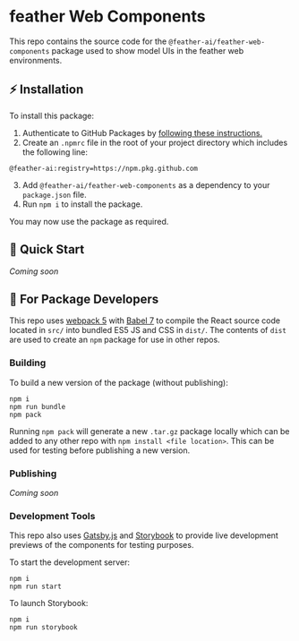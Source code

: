 # feather Web Components

This repo contains the source code for the `@feather-ai/feather-web-components` package used to show model UIs in the feather web environments.

## ⚡ Installation

To install this package:

 1. Authenticate to GitHub Packages by [following these instructions.](https://docs.github.com/en/packages/working-with-a-github-packages-registry/working-with-the-npm-registry#authenticating-to-github-packages)
 2. Create an `.npmrc` file in the root of your project directory which includes the following line:
 ```
@feather-ai:registry=https://npm.pkg.github.com
```
3. Add `@feather-ai/feather-web-components` as a dependency to your `package.json` file.
4. Run `npm i` to install the package.

You may now use the package as required.

## 🚀 Quick Start 

*Coming soon*

## 🔧 For Package Developers

This repo uses [webpack 5](https://webpack.js.org/) with [Babel 7](https://babeljs.io) to compile the React source code located in `src/` into bundled ES5 JS and CSS in `dist/`. The contents of `dist` are used to create an `npm` package for use in other repos.

### Building

To build a new version of the package (without publishing):

```
npm i
npm run bundle
npm pack
```

Running `npm pack` will generate a new `.tar.gz` package locally which can be added to any other repo with `npm install <file location>`. This can be used for testing before publishing a new version.

### Publishing

*Coming soon*

### Development Tools

This repo also uses [Gatsby.js](https://www.gatsbyjs.com/) and [Storybook](https://storybook.js.org/) to provide live development previews of the components for testing purposes.

To start the development server:

```
npm i
npm run start
```

To launch Storybook:

```
npm i
npm run storybook
```

